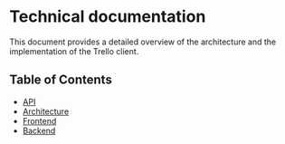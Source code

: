 # Technical documentation

This document provides a detailed overview of the architecture and the implementation of the Trello client.

## Table of Contents

- [API](#api)
- [Architecture](#architecture)
- [Frontend](#frontend)
- [Backend](#backend)
